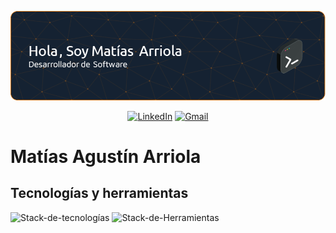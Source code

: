 <p align="center">
  <img src="/assets/github-profile-banner-920x260.png">
</p>

  <p align="center">
    <a href="https://www.linkedin.com/in/matias-arriola/"> <img alt="LinkedIn" title="LinkedIn" src="https://custom-icon-badges.demolab.com/badge/linkedin-blue?style=for-the-badge&logo=linkedin&logoColor=%23ffffff"></a>
    <a href="mailto:arriolamattiasgmail.com"> <img alt="Gmail" title="Gmail" src="https://custom-icon-badges.demolab.com/badge/email-red?style=for-the-badge&logo=gmail&logoColor=%23ffffff"></a>
</p>

[comment]: <> (<a href="portfolio.com.ar"> <img src="https://custom-icon-badges.demolab.com/badge/Portafolio-27AE60?style=for-the-badge&logo=link-external"></a>)

# Matías Agustín Arriola

## Tecnologías y herramientas
![Stack-de-tecnologías](https://skillicons.dev/icons?i=html,css,bootstrap,cs,dotnet,java,mysql)
![Stack-de-Herramientas](https://skillicons.dev/icons?i=postman,git,wordpress)




